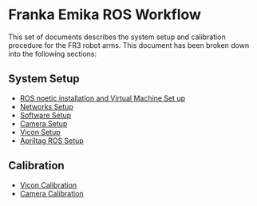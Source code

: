 # Franka Emika ROS Workflow

This set of documents describes the system setup and calibration procedure for the FR3 robot arms. This document has been broken down into the following sections:

## System Setup
- [ROS noetic installation and Virtual Machine Set up](ROSSETUP.md)
- [Networks Setup](../network_setting/README.md)
- [Software Setup](INSTALLATION.md)
- [Camera Setup](CAMERASETUP.md)
- [Vicon Setup]()
- [Apriltag ROS Setup](APRILTAG.md)
  
## Calibration

- [Vicon Calibration]()
- [Camera Calibration](camera_calibration/README.md)

